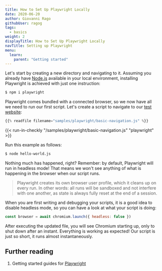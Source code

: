 ```yaml
---
title: How to Set Up Playwright Locally
date: 2020-06-20
author: Giovanni Rago
githubUser: ragog
tags:
  - basics
weight: 2
displayTitle: How to Set Up Playwright Locally
navTitle: Setting up Playwright
menu:
  learn:
    parent: "Getting started"
---
```


Let's start by creating a new directory and navigating to it. Assuming you already have [Node.js](https://nodejs.org/) available in your local environment, installing Playwright is achieved with just one instruction:

<!-- more -->

```sh
$ npm i playwright
```


Playwright comes bundled with a connected browser, so we now have all we need to run our first script. Let's create a script to navigate to our [test website](https://danube-web.shop/):

```js
{{% readfile filename="samples/playwright/basic-navigation.js" %}}
```
{{< run-in-checkly "/samples/playwright/basic-navigation.js" "playwright"  >}}

Run this example as follows:
```sh
$ node hello-world.js
```


Nothing much has happened, right? Remember: by default, Playwright will run in headless mode! That means we won't see anything of what is happening in the browser when our script runs.

> Playwright creates its own browser user profile, which it cleans up on every run. In other words: all runs will be sandboxed and not interfere with one another, as state is always fully reset at the end of a session.

When you are first writing and debugging your scripts, it is a good idea to disable headless mode, so you can have a look at what your script is doing:


```js
const browser = await chromium.launch({ headless: false })
```

After executing the updated file, you will see Chromium starting up, only to shut down after an instant. Everything is working as expected! Our script is just so short, it runs almost instantaneously.

## Further reading
1. Getting started guides for [Playwright](https://playwright.dev/docs/intro#installation)
